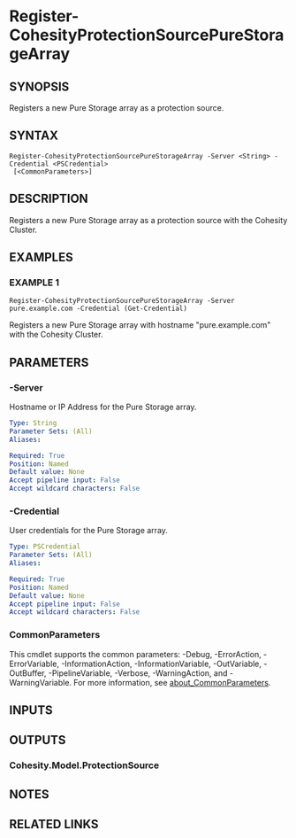 # Register-CohesityProtectionSourcePureStorageArray

## SYNOPSIS
Registers a new Pure Storage array as a protection source.

## SYNTAX

```
Register-CohesityProtectionSourcePureStorageArray -Server <String> -Credential <PSCredential>
 [<CommonParameters>]
```

## DESCRIPTION
Registers a new Pure Storage array as a protection source with the Cohesity Cluster.

## EXAMPLES

### EXAMPLE 1
```
Register-CohesityProtectionSourcePureStorageArray -Server pure.example.com -Credential (Get-Credential)
```

Registers a new Pure Storage array with hostname "pure.example.com" with the Cohesity Cluster.

## PARAMETERS

### -Server
Hostname or IP Address for the Pure Storage array.

```yaml
Type: String
Parameter Sets: (All)
Aliases:

Required: True
Position: Named
Default value: None
Accept pipeline input: False
Accept wildcard characters: False
```

### -Credential
User credentials for the Pure Storage array.

```yaml
Type: PSCredential
Parameter Sets: (All)
Aliases:

Required: True
Position: Named
Default value: None
Accept pipeline input: False
Accept wildcard characters: False
```

### CommonParameters
This cmdlet supports the common parameters: -Debug, -ErrorAction, -ErrorVariable, -InformationAction, -InformationVariable, -OutVariable, -OutBuffer, -PipelineVariable, -Verbose, -WarningAction, and -WarningVariable. For more information, see [about_CommonParameters](http://go.microsoft.com/fwlink/?LinkID=113216).

## INPUTS

## OUTPUTS

### Cohesity.Model.ProtectionSource
## NOTES

## RELATED LINKS

